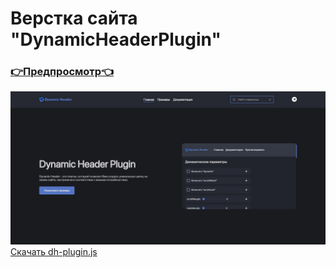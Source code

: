 # Верстка сайта "DynamicHeaderPlugin" 
### [👉Предпросмотр👈](https://franzzzz1.github.io/DynamicHeaderPlugin/)
![Preview Image](https://github.com/FranzZZz1/DynamicHeaderPlugin/raw/main/img/preview/1.jpg)
[Скачать dh-plugin.js](https://github.com/FranzZZz1/DynamicHeaderPlugin/blob/main/dh-plugin.js)
